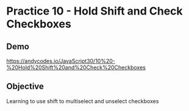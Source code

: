 # Practice 10 - Hold Shift and Check Checkboxes

## Demo
https://andycodes.io/JavaScript30/10%20-%20Hold%20Shift%20and%20Check%20Checkboxes

## Objective

Learning to use shift to multiselect and unselect checkboxes
